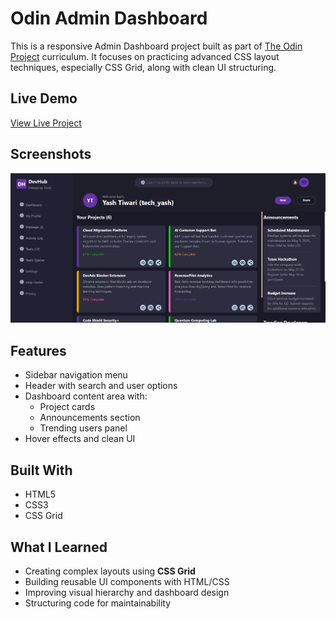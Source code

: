 # Odin Admin Dashboard

This is a responsive Admin Dashboard project built as part of [The Odin Project](https://www.theodinproject.com/) curriculum. It focuses on practicing advanced CSS layout techniques, especially CSS Grid, along with clean UI structuring.

## Live Demo

[View Live Project](https://yashrtech.github.io/Odin-Admin-Dashboard/)

## Screenshots

![Admin Dashboard Screenshot](./images/screenshot.png)

## Features

- Sidebar navigation menu
- Header with search and user options
- Dashboard content area with:
  - Project cards
  - Announcements section
  - Trending users panel
- Hover effects and clean UI

## Built With

- HTML5
- CSS3
- CSS Grid

## What I Learned

- Creating complex layouts using **CSS Grid**
- Building reusable UI components with HTML/CSS
- Improving visual hierarchy and dashboard design
- Structuring code for maintainability
